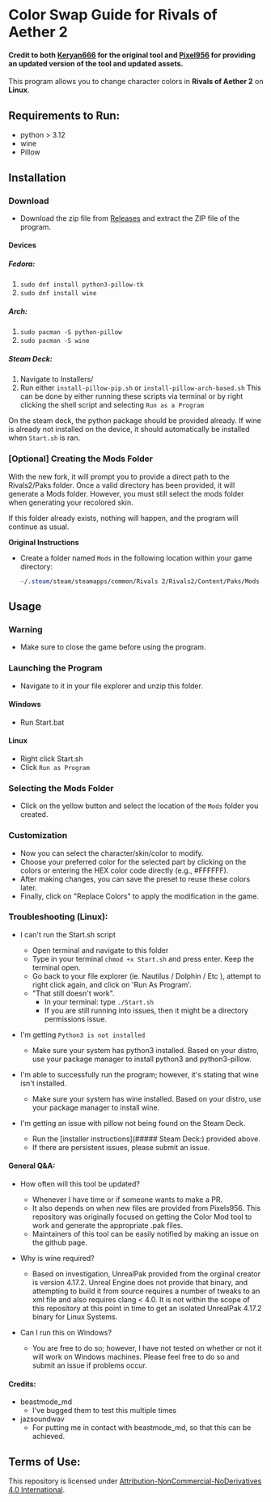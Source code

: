 # Color Swap Guide for Rivals of Aether 2
#### Credit to both [Keryan666](https://gamebanana.com/tools/18380) for the original tool and [Pixel956](https://gamebanana.com/tools/18562) for providing an updated version of the tool and updated assets.

This program allows you to change character colors in **Rivals of Aether 2** on **Linux**. 

## Requirements to Run:
- python > 3.12 
- wine
- Pillow

## Installation

### Download
- Download the zip file from [Releases](https://github.com/WK-Kz/Color-Swap-ROA-2/releases) and extract the ZIP file of the program.

#### Devices
##### Fedora:
1. `sudo dnf install python3-pillow-tk`
1. `sudo dnf install wine`

##### Arch:
1. `sudo pacman -S python-pillow`
2. `sudo pacman -S wine`

##### Steam Deck:
1. Navigate to Installers/
2. Run either `install-pillow-pip.sh` or `install-pillow-arch-based.sh`
This can be done by either running these scripts via terminal or by right clicking the shell script and selecting `Run as a Program`

On the steam deck, the python package should be provided already. If wine is already not installed on the device, it should automatically be installed when `Start.sh` is ran.

### [Optional] Creating the Mods Folder 
With the new fork, it will prompt you to provide a direct path to the Rivals2/Paks folder. Once a valid directory has been provided, it will generate a Mods folder. However, you must still select the mods folder when generating your recolored skin.

If this folder already exists, nothing will happen, and the program will continue as usual.

**Original Instructions**
- Create a folder named `Mods` in the following location within your game directory:

   ```css
   ~/.steam/steam/steamapps/common/Rivals 2/Rivals2/Content/Paks/Mods
   ```

## Usage

### Warning
- Make sure to close the game before using the program.

### Launching the Program 
- Navigate to it in your file explorer and unzip this folder.
#### Windows
- Run Start.bat

#### Linux
- Right click Start.sh
- Click `Run as Program`

### Selecting the Mods Folder
- Click on the yellow button and select the location of the `Mods` folder you created.

### Customization
- Now you can select the character/skin/color to modify.
- Choose your preferred color for the selected part by clicking on the colors or entering the HEX color code directly (e.g., #FFFFFF).
- After making changes, you can save the preset to reuse these colors later.
- Finally, click on "Replace Colors" to apply the modification in the game.

### Troubleshooting (Linux):
- I can't run the Start.sh script
    - Open terminal and navigate to this folder
    - Type in your terminal `chmod +x Start.sh` and press enter. Keep the terminal open.
    - Go back to your file explorer (ie. Nautilus / Dolphin / Etc ), attempt to right click again, and click on 'Run As Program'.
    - "That still doesn't work".
        - In your terminal: type `./Start.sh`
        - If you are still running into issues, then it might be a directory permissions issue.

- I'm getting `Python3 is not installed` 
    - Make sure your system has python3 installed. Based on your distro, use your package manager to install python3 and python3-pillow.

- I'm able to successfully run the program; however, it's stating that wine isn't installed.
    - Make sure your system has wine installed. Based on your distro, use your package manager to install wine.

- I'm getting an issue with pillow not being found on the Steam Deck.
    - Run the [installer instructions](##### Steam Deck:) provided above.
    - If there are persistent issues, please submit an issue.

#### General Q&A:
- How often will this tool be updated?
    - Whenever I have time or if someone wants to make a PR.
    - It also depends on when new files are provided from Pixels956. This repository was originally focused on getting the Color Mod tool to work and generate the appropriate .pak files.
    - Maintainers of this tool can be easily notified by making an issue on the github page.

- Why is wine required?
    - Based on investigation, UnrealPak provided from the orgiinal creator is version 4.17.2. Unreal Engine does not provide that binary, and attempting to build it from source requires a number of tweaks to an xml file and also requires clang < 4.0. It is not within the scope of this repository at this point in time to get an isolated UnrealPak 4.17.2 binary for Linux Systems.

- Can I run this on Windows?
    - You are free to do so; however, I have not tested on whether or not it will work on Windows machines. Please feel free to do so and submit an issue if problems occur.

#### Credits:
- beastmode\_md 
    - I've bugged them to test this multiple times
- jazsoundwav 
    - For putting me in contact with beastmode\_md, so that this can be achieved.

## Terms of Use:
This repository is licensed under [Attribution-NonCommercial-NoDerivatives 4.0 International](https://creativecommons.org/licenses/by-nc-nd/4.0/).
